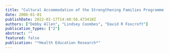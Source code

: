 ```yaml
---
title: "Cultural Accommodation of the Strengthening Families Programme 10--14: UK Phase I Study"
date: 2006-01-01
publishDate: 2022-02-17T14:48:56.473418Z
authors: ["Debby Allen", "Lindsey Coombes", "David R Foxcroft"]
publication_types: ["2"]
abstract: ""
featured: false
publication: "*Health Education Research*"
---
```


